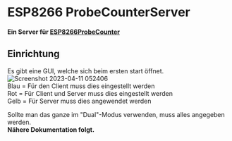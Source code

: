# ESP8266 ProbeCounterServer  
**Ein Server für [ESP8266ProbeCounter](https://github.com/schemil053/ESP8266ProbeCounter)**

## Einrichtung  
Es gibt eine GUI, welche sich beim ersten start öffnet.  
![Screenshot 2023-04-11 052406](https://user-images.githubusercontent.com/64897950/231048291-f322aa39-0b44-432c-9b5a-5fd18e0bcfa2.png)  
Blau = Für den Client muss dies eingestellt werden  
Rot = Für Client und Server muss dies eingestellt werden  
Gelb = Für Server muss dies angewendet werden  

Sollte man das ganze im "Dual"-Modus verwenden, muss alles angegeben werden.  
**Nähere Dokumentation folgt.**  
